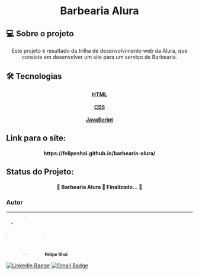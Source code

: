 <h1 align="center">Barbearia Alura</h1>

## 💻 Sobre o projeto
<p align="center">Este projeto é resultado da trilha de desenvolvimento web da Alura, que consiste em desenvolver um site para um serviço de Barbearia. </p>

## 🛠 Tecnologias

<h4 align="center"> 
  <a href="https://www.w3schools.com/html/">HTML</a></br></br>
  <a href="https://www.w3schools.com/Css/">CSS</a></br></br>
  <a href="https://developer.mozilla.org/pt-BR/docs/Web/JavaScript/Guide/Introduction">JavaScript</a>
</h4>

## Link para o site: 

<h4 align="center"> 
	https://felipeshai.github.io/barbearia-alura/
</h4>

## Status do Projeto: 
<h4 align="center"> 
	🚧  Barbearia Alura 🚀 Finalizado...  🚧
</h4>

### Autor
---

 <img style="border-radius: 50%;" src="https://avatars3.githubusercontent.com/FelipeShai" width="100px;" alt=""/>
 <sub><b>Felipe Shai</b></sub></a>
  
[![Linkedin Badge](https://img.shields.io/badge/-Felipe-Shai?style=flat-square&logo=Linkedin&logoColor=white&link=https://www.linkedin.com/in/felipeshai/)](https://www.linkedin.com/in/felipeshai/) 
[![Gmail Badge](https://img.shields.io/badge/-felipe.shai@hotmail.com-c14438?style=flat-square&logo=Gmail&logoColor=white&link=mailto:felipe.shai@hotmail.com)](mailto:felipe.shai@hotmail.com)
